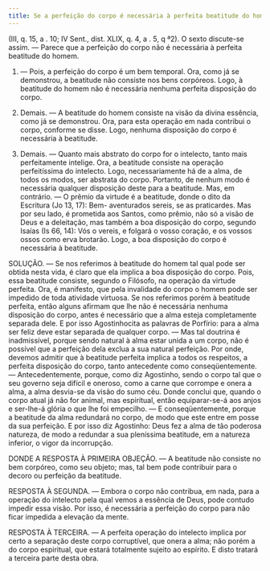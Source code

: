 ```yaml
---
title: Se a perfeição do corpo é necessária à perfeita beatitude do homem
---
```


(III, q. 15, a . 10; IV Sent., dist. XLIX, q. 4, a . 5, q ª2).
  O sexto discute-se assim. — Parece que a perfeição do corpo não é necessária à perfeita beatitude do homem.  

1. — Pois, a perfeição do corpo é um bem temporal. Ora, como já se demonstrou, a beatitude não consiste nos bens corpóreos. Logo, à beatitude do homem não é necessária nenhuma perfeita disposição do corpo.  

2. Demais. — A beatitude do homem consiste na visão da divina essência, como já se demonstrou. Ora, para esta operação em nada contribui o corpo, conforme se disse. Logo, nenhuma disposição do corpo é necessária à beatitude.  

3. Demais. — Quanto mais abstrato do corpo for o intelecto, tanto mais perfeitamente intelige. Ora, a beatitude consiste na operação perfeitíssima do intelecto. Logo, necessariamente há de a alma, de todos os modos, ser abstrata do corpo. Portanto, de nenhum modo é necessária qualquer disposição deste para a beatitude.  Mas, em contrário. — O prêmio da virtude é a beatitude, donde o dito da Escritura (Jo 13, 17): Bem- aventurados sereis, se as praticardes. Mas por seu lado, é prometida aos Santos, como prêmio, não só a visão de Deus e a deleitação, mas também a boa disposição do corpo, segundo Isaías (Is 66, 14): Vós o vereis, e folgará o vosso coração, e os vossos ossos como erva brotarão. Logo, a boa disposição do corpo é necessária à beatitude.  

SOLUÇÃO. — Se nos referimos à beatitude do homem tal qual pode ser obtida nesta vida, é claro que ela implica a boa disposição do corpo. Pois, essa beatitude consiste, segundo o Filósofo, na operação da virtude perfeita. Ora, é manifesto, que pela invalidade do corpo o homem pode ser impedido de toda atividade virtuosa.  Se nos referimos porém à beatitude perfeita, então alguns afirmam que lhe não é necessária nenhuma disposição do corpo, antes é necessário que a alma esteja completamente separada dele. E por isso Agostinhocita as palavras de Porfírio: para a alma ser feliz deve estar separada de qualquer corpo. — Mas tal doutrina é inadmissível, porque sendo natural à alma estar unida a um corpo, não é possível que a perfeição dela exclua a sua natural perfeição.  Por onde, devemos admitir que à beatitude perfeita implica a todos os respeitos, a perfeita disposição do corpo, tanto antecedente como conseqüentemente. — Antecedentemente, porque, como diz Agostinho, sendo o corpo tal que o seu governo seja difícil e oneroso, como a carne que corrompe e onera a alma, a alma desvia-se da visão do sumo céu. Donde conclui que, quando o corpo atual já não for animal, mas espiritual, então equiparar-se-á aos anjos e ser-lhe-á glória o que lhe foi empecilho. — E conseqüentemente, porque a beatitude da alma redundará no corpo, de modo que este entre em posse da sua perfeição. E por isso diz Agostinho: Deus fez a alma de tão poderosa natureza, de modo a redundar a sua pleníssima beatitude, em a natureza inferior, o vigor da incorrupção. 

DONDE A RESPOSTA À PRIMEIRA OBJEÇÃO. — A beatitude não consiste no bem corpóreo, como seu objeto; mas, tal bem pode contribuir para o decoro ou perfeição da beatitude.  

RESPOSTA À SEGUNDA. — Embora o corpo não contribua, em nada, para a operação do intelecto pela qual vemos a essência de Deus, pode contudo impedir essa visão. Por isso, é necessária a perfeição do corpo para não ficar impedida a elevação da mente.  

RESPOSTA À TERCEIRA. — A perfeita operação do intelecto implica por certo a separação deste corpo corruptível, que onera a alma; não porém a do corpo espiritual, que estará totalmente sujeito ao espírito. E disto tratará a terceira parte desta obra.